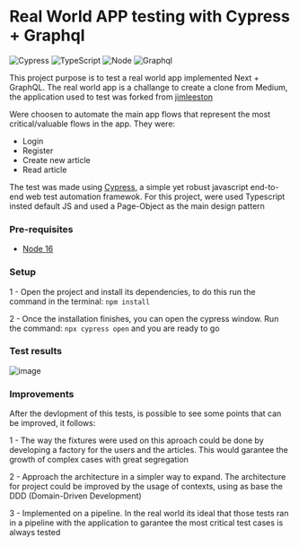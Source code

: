 # Real World APP testing with Cypress + Graphql

![Cypress](https://img.shields.io/badge/Cypress-black?style=for-the-badge&logo=cypress&logoColor=white)
![TypeScript](https://img.shields.io/badge/Typescript-blue?style=for-the-badge&logo=typescript&logoColor=white)
![Node](https://img.shields.io/badge/Node-red?style=for-the-badge&logo=npm&logoColor=white)
![Graphql](https://img.shields.io/badge/GraphQl-black?style=for-the-badge&logo=GraphQl&labelColor=%23E10098&color=%23E10098)

This project purpose is to test a real world app implemented Next + GraphQL. The real world app is a challange to create a clone from Medium, the application used to test was forked from [jimleeston](https://github.com/jimleestone/next-real-world)

Were choosen to automate the main app flows that represent the most critical/valuable flows in the app. They were:
- Login 
- Register 
- Create new article
- Read article

The test was made using [Cypress](https://www.cypress.io/), a simple yet robust javascript end-to-end web test automation framewok. For this project, were used Typescript insted default JS and used a Page-Object as the main design pattern

### Pre-requisites

- [Node 16](https://nodejs.org/en/download/)

### Setup

1 - Open the project and install its dependencies, to do this run the command in the terminal: `npm install`

2 - Once the installation finishes, you can open the cypress window. Run the command: `npx cypress open` and you are ready to go

### Test results
![image](https://github.com/Rogerio-N/real-world-cypress-testing/assets/72579647/a26b5fe7-0b55-4c83-9a2f-ad491ab20301)

### Improvements

After the devlopment of this tests, is possible to see some points that can be improved, it follows:

1 - The way the fixtures were used on this aproach could be done by developing a factory for the users and the articles. This would garantee the growth of complex cases with great segregation  

2 - Approach the architecture in a simpler way to expand. The architecture for project could be improved by the usage of contexts, using as base the DDD (Domain-Driven Development)  

3 - Implemented on a pipeline. In the real world its ideal that those tests ran in a pipeline with the application to garantee the most critical test cases is always tested  
